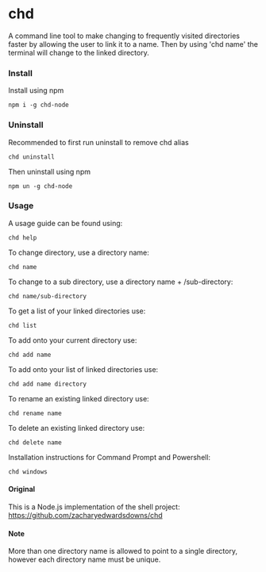 # chd

A command line tool to make changing to frequently visited directories faster by allowing the user to link it to a name.
Then by using 'chd name' the terminal will change to the linked directory.

### Install

Install using npm

`npm i -g chd-node`

### Uninstall

Recommended to first run uninstall to remove chd alias

`chd uninstall`

Then uninstall using npm

`npm un -g chd-node`

### Usage

A usage guide can be found using:

`chd help`

To change directory, use a directory name:

`chd name`

To change to a sub directory, use a directory name + /sub-directory:

`chd name/sub-directory`

To get a list of your linked directories use:

`chd list`

To add onto your current directory use:

`chd add name`

To add onto your list of linked directories use:

`chd add name directory`

To rename an existing linked directory use:

`chd rename name`

To delete an existing linked directory use:

`chd delete name`

Installation instructions for Command Prompt and Powershell:

`chd windows`

#### Original

This is a Node.js implementation of the shell project:<br>https://github.com/zacharyedwardsdowns/chd

#### Note

More than one directory name is allowed to point to a single directory, however each directory name must be unique.
